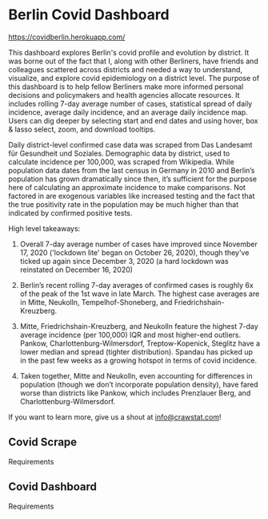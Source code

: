 # Berlin Covid Dashboard

https://covidberlin.herokuapp.com/

This dashboard explores Berlin's covid profile and evolution by district. It was borne out of the fact that I, along with other Berliners, have friends and colleagues scattered across districts and needed a way to understand, visualize, and explore covid epidemiology on a district level. The purpose of this dashboard is to help fellow Berliners make more informed personal decisions and policymakers and health agencies allocate resources. It includes rolling 7-day average number of cases, statistical spread of daily incidence, average daily incidence, and an average daily incidence map. Users can dig deeper by selecting start and end dates and using hover, box & lasso select, zoom, and download tooltips.

Daily district-level confirmed case data was scraped from Das Landesamt für Gesundheit und Soziales. Demographic data by district, used to calculate incidence per 100,000, was scraped from Wikipedia. While population data dates from the last census in Germany in 2010 and Berlin’s population has grown dramatically since then, it’s sufficient for the purpose here of calculating an approximate incidence to make comparisons. Not factored in are exogenous variables like increased testing and the fact that the true positivity rate in the population may be much higher than that indicated by confirmed positive tests.

High level takeaways:

1) Overall 7-day average number of cases have improved since November 17, 2020 ('lockdown lite' began on October 26, 2020), though they've ticked up again since December 3, 2020 (a hard lockdown was reinstated on December 16, 2020)

2) Berlin’s recent rolling 7-day averages of confirmed cases is roughly 6x of the peak of the 1st wave in late March. The highest case averages are in Mitte, Neukolln, Tempelhof-Shoneberg, and Friedrichshain-Kreuzberg.

3) Mitte, Friedrichshain-Kreuzberg, and Neukolln feature the highest 7-day average incidence (per 100,000) IQR and most higher-end outliers. Pankow, Charlottenburg-Wilmersdorf, Treptow-Kopenick, Steglitz have a lower median and spread (tighter distribution). Spandau has picked up in the past few weeks as a growing hotspot in terms of covid incidence.

4) Taken together, Mitte and Neukolln, even accounting for differences in population (though we don’t incorporate population density), have fared worse than districts like Pankow, which includes Prenzlauer Berg, and Charlottenburg-Wilmersdorf.

If you want to learn more, give us a shout at info@crawstat.com!

## Covid Scrape

Requirements


## Covid Dashboard

Requirements

